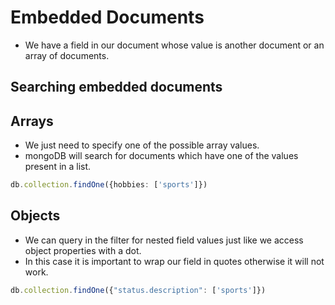 # Embedded Documents

- We have a field in our document whose value is another document or an array of documents.


## Searching embedded documents

## Arrays

- We just need to specify one of the possible array values.
- mongoDB will search for documents which have one of the values present in a list.

```ts
db.collection.findOne({hobbies: ['sports']})
```


## Objects

- We can query in the filter for nested field values just like we access object properties with a dot.
- In this case it is important to wrap our field in quotes otherwise it will not work.

```ts
db.collection.findOne({"status.description": ['sports']})
```
